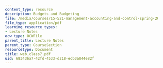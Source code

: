 ```yaml
---
content_type: resource
description: Budgets and Budgeting
file: /media/courses/15-521-management-accounting-and-control-spring-2003/683436a742fd4533d218ecb3a844e82f_web_class7.pdf
file_type: application/pdf
learning_resource_types:
- Lecture Notes
ocw_type: OCWFile
parent_title: Lecture Notes
parent_type: CourseSection
resourcetype: Document
title: web_class7.pdf
uid: 683436a7-42fd-4533-d218-ecb3a844e82f
---
```

